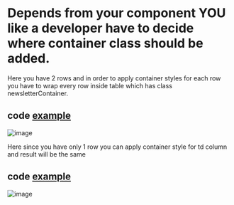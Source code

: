 
# Depends from your component YOU like a developer have to decide where container class should be added.
  Here you have 2 rows and in order to apply container styles for each row you have to wrap every row inside table which has class newsletterContainer.

## code [example](https://github.com/demczenko/Components/tree/main/Examples/IntroComponentExample)
![image](https://github.com/demczenko/Components/assets/134509169/f51d4189-e04f-45ae-a169-47d4b90a1419)

  Here since you have only 1 row you can apply container style for td column and result will be the same

## code [example](https://github.com/demczenko/Components/blob/main/Examples/TitleWithContainer/TitleWithContainers.html)
![image](https://github.com/demczenko/Components/assets/134509169/9b5f2163-606d-41b3-b6eb-3948ef93dd6a)
